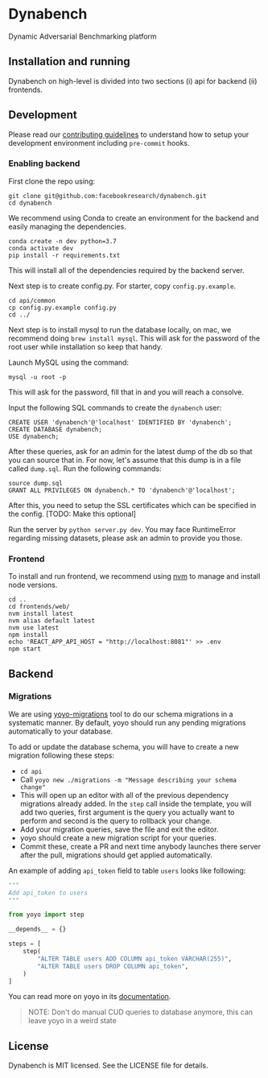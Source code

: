 # Dynabench

Dynamic Adversarial Benchmarking platform

## Installation and running

Dynabench on high-level is divided into two sections (i) api for backend (ii) frontends.

## Development

Please read our [contributing guidelines](https://github.com/facebookresearch/dynabench/blob/master/CONTRIBUTING.md) to understand how to setup your development environment including
`pre-commit` hooks.

### Enabling backend

First clone the repo using:

```
git clone git@github.com:facebookresearch/dynabench.git
cd dynabench
```

We recommend using Conda to create an environment for the backend and easily managing the dependencies.

```
conda create -n dev python=3.7
conda activate dev
pip install -r requirements.txt
```

This will install all of the dependencies required by the backend server.

Next step is to create config.py. For starter, copy `config.py.example`.

```
cd api/common
cp config.py.example config.py
cd ../
```

Next step is to install mysql to run the database locally, on mac, we recommend doing `brew install mysql`.
This will ask for the password of the root user while installation so keep that handy.

Launch MySQL using the command:

```
mysql -u root -p
```

This will ask for the password, fill that in and you will reach a consolve.

Input the following SQL commands to create the `dynabench` user:

```
CREATE USER 'dynabench'@'localhost' IDENTIFIED BY 'dynabench';
CREATE DATABASE dynabench;
USE dynabench;
```

After these queries, ask for an admin for the latest dump of the db so that you can source that in. For now,
let's assume that this dump is in a file called `dump.sql`. Run the following commands:

```
source dump.sql
GRANT ALL PRIVILEGES ON dynabench.* TO 'dynabench'@'localhost';
```

After this, you need to setup the SSL certificates which can be specified in the config. [TODO: Make this optional]

Run the server by `python server.py dev`. You may face RuntimeError regarding missing datasets, please
ask an admin to provide you those.

### Frontend

To install and run frontend, we recommend using [nvm](https://github.com/creationix/nvm) to manage
and install node versions.

```
cd ..
cd frontends/web/
nvm install latest
nvm alias default latest
nvm use latest
npm install
echo 'REACT_APP_API_HOST = "http://localhost:8081"' >> .env
npm start
```


## Backend

### Migrations

We are using [yoyo-migrations](https://ollycope.com/software/yoyo/latest/) tool to do our schema migrations in a systematic manner.
By default, yoyo should run any pending migrations automatically to your database.

To add or update the database schema, you will have to create a new migration following these steps:

- `cd api`
- Call `yoyo new ./migrations -m "Message describing your schema change"`
- This will open up an editor with all of the previous dependency migrations already added.
In the `step` call inside the template, you will add two queries, first argument is the query
you actually want to perform and second is the query to rollback your change.
- Add your migration queries, save the file and exit the editor.
- yoyo should create a new migration script for your queries.
- Commit these, create a PR and next time anybody launches there server after the pull, migrations
should get applied automatically.

An example of adding `api_token` field to table `users` looks like following:

```py
"""
Add api_token to users
"""

from yoyo import step

__depends__ = {}

steps = [
    step(
        "ALTER TABLE users ADD COLUMN api_token VARCHAR(255)",
        "ALTER TABLE users DROP COLUMN api_token",
    )
]
```

You can read more on yoyo in its [documentation](https://ollycope.com/software/yoyo/latest/).

> NOTE: Don't do manual CUD queries to database anymore, this can leave yoyo in a weird state

## License

Dynabench is MIT licensed. See the LICENSE file for details.
